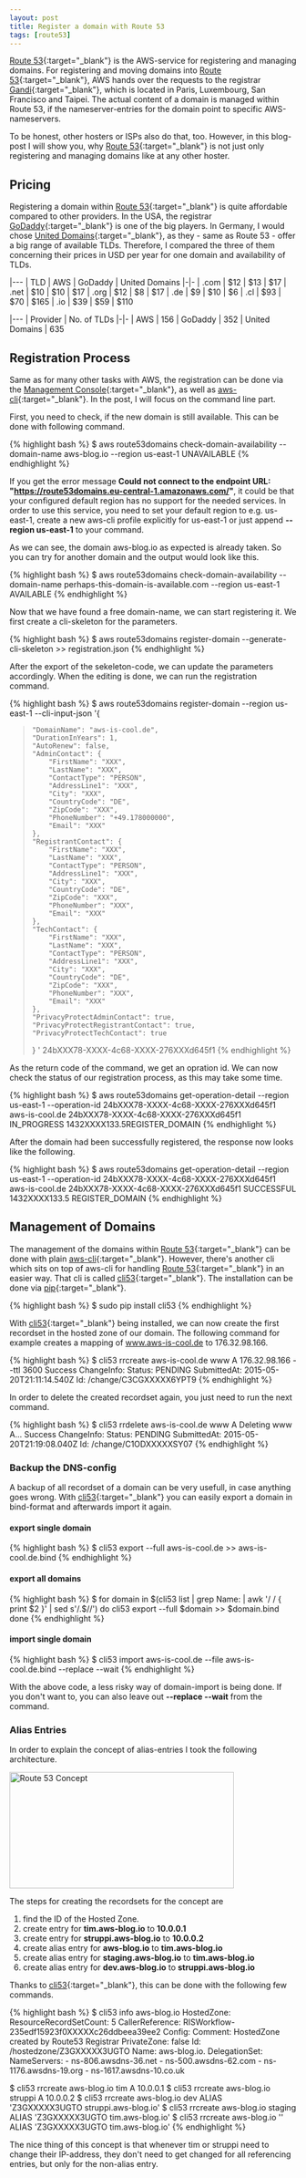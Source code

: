 ```yaml
---
layout: post
title: Register a domain with Route 53
tags: [route53]
---
```


[Route 53](http://aws.amazon.com/route53/){:target="_blank"} is the AWS-service for registering and managing domains. For registering and moving domains into [Route 53](http://aws.amazon.com/route53/){:target="_blank"}, AWS hands over the requests to the registrar [Gandi](https://gandi.net){:target="_blank"}, which is located in Paris, Luxembourg, San Francisco and Taipei. The actual content of a domain is managed within Route 53, if the nameserver-entries for the domain point to specific AWS-nameservers.

To be honest, other hosters or ISPs also do that, too. However, in this blog-post I will show you, why [Route 53](http://aws.amazon.com/route53/){:target="_blank"} is not just only registering and managing domains like at any other hoster.

## Pricing

Registering a domain within [Route 53](http://aws.amazon.com/route53/){:target="_blank"} is quite affordable compared to other providers. In the USA, the registrar [GoDaddy](http://godday.com){:target="_blank"} is one of the big players. In Germany, I would chose [United Domains](http://united-domains.de){:target="_blank"}, as they - same as Route 53 - offer a big range of available TLDs. Therefore, I compared the three of them concerning their prices in USD per year for one domain and availability of TLDs.

|---
| TLD | AWS | GoDaddy | United Domains
|-|-
| .com | $12 | $13 | $17
| .net | $10 | $10 | $17
| .org | $12 | $8 | $17
| .de | $9 | $10 | $6
| .cl | $93 | $70 | $165
| .io | $39 | $59 | $110

|---
| Provider | No. of TLDs
|-|-
| AWS | 156
| GoDaddy | 352
| United Domains | 635

## Registration Process

Same as for many other tasks with AWS, the registration can be done via the [Management Console](aws.amazon.com/console/){:target="_blank"}, as well as [aws-cli](http://aws.amazon.com/cli/){:target="_blank"}. In the post, I will focus on the command line part.

First, you need to check, if the new domain is still available. This can be done with following command.

{% highlight bash %}
$ aws route53domains check-domain-availability --domain-name aws-blog.io --region us-east-1
UNAVAILABLE
{% endhighlight %}

If you get the error message **Could not connect to the endpoint URL: "https://route53domains.eu-central-1.amazonaws.com/"**, it could be that your configured default region has no support for the needed services. In order to use this service, you need to set your default region to e.g. us-east-1, create a new aws-cli profile explicitly for us-east-1 or just append **--region us-east-1** to your command.

As we can see, the domain aws-blog.io as expected is already taken. So you can try for another domain and the output would look like this.

{% highlight bash %}
$ aws route53domains check-domain-availability --domain-name perhaps-this-domain-is-available.com --region us-east-1
AVAILABLE
{% endhighlight %}

Now that we have found a free domain-name, we can start registering it. We first create a cli-skeleton for the parameters.

{% highlight bash %}
$ aws route53domains register-domain --generate-cli-skeleton >> registration.json
{% endhighlight %}

After the export of the sekeleton-code, we can update the parameters accordingly. When the editing is done, we can run the registration command.

{% highlight bash %}
$ aws route53domains register-domain --region us-east-1 --cli-input-json '{
>     "DomainName": "aws-is-cool.de",
>     "DurationInYears": 1,
>     "AutoRenew": false,
>     "AdminContact": {
>         "FirstName": "XXX",
>         "LastName": "XXX",
>         "ContactType": "PERSON",
>         "AddressLine1": "XXX",
>         "City": "XXX",
>         "CountryCode": "DE",
>         "ZipCode": "XXX",
>         "PhoneNumber": "+49.178000000",
>         "Email": "XXX"
>     },
>     "RegistrantContact": {
>         "FirstName": "XXX",
>         "LastName": "XXX",
>         "ContactType": "PERSON",
>         "AddressLine1": "XXX",
>         "City": "XXX",
>         "CountryCode": "DE",
>         "ZipCode": "XXX",
>         "PhoneNumber": "XXX", 
>         "Email": "XXX"
>     },
>     "TechContact": {
>         "FirstName": "XXX",
>         "LastName": "XXX",
>         "ContactType": "PERSON",
>         "AddressLine1": "XXX",
>         "City": "XXX",
>         "CountryCode": "DE",
>         "ZipCode": "XXX",
>         "PhoneNumber": "XXX",
>         "Email": "XXX"
>     },
>     "PrivacyProtectAdminContact": true,
>     "PrivacyProtectRegistrantContact": true,
>     "PrivacyProtectTechContact": true
> }
> '
24bXXX78-XXXX-4c68-XXXX-276XXXd645f1
{% endhighlight %}

As the return code of the command, we get an opration id. We can now check the status of our registration process, as this may take some time.

{% highlight bash %}
$ aws route53domains get-operation-detail --region us-east-1 --operation-id 24bXXX78-XXXX-4c68-XXXX-276XXXd645f1
aws-is-cool.de	24bXXX78-XXXX-4c68-XXXX-276XXXd645f1	IN_PROGRESS	1432XXXX133.5REGISTER_DOMAIN
{% endhighlight %}

After the domain had been successfully registered, the response now looks like the following.

{% highlight bash %}
$ aws route53domains get-operation-detail --region us-east-1 --operation-id 24bXXX78-XXXX-4c68-XXXX-276XXXd645f1
aws-is-cool.de	24bXXX78-XXXX-4c68-XXXX-276XXXd645f1	SUCCESSFUL	1432XXXX133.5	REGISTER_DOMAIN
{% endhighlight %}

## Management of Domains

The management of the domains within [Route 53](http://aws.amazon.com/route53/){:target="_blank"} can be done with plain [aws-cli](http://aws.amazon.com/cli/){:target="_blank"}. However, there's another cli which sits on top of aws-cli for handling [Route 53](http://aws.amazon.com/route53/){:target="_blank"} in an easier way. That cli is called [cli53](https://github.com/barnybug/cli53){:target="_blank"}. The installation can be done via [pip](https://pypi.python.org/pypi/pip){:target="_blank"}.

{% highlight bash %}
$ sudo pip install cli53
{% endhighlight %}

With [cli53](https://github.com/barnybug/cli53){:target="_blank"} being installed, we can now create the first recordset in the hosted zone of our domain. The following command for example creates a mapping of www.aws-is-cool.de to 176.32.98.166.

{% highlight bash %}
$ cli53 rrcreate aws-is-cool.de www A 176.32.98.166 --ttl 3600
Success
ChangeInfo:
  Status: PENDING
  SubmittedAt: 2015-05-20T21:11:14.540Z
  Id: /change/C3CGXXXXX6YPT9
{% endhighlight %}

In order to delete the created recordset again, you just need to run the next command.

{% highlight bash %}
$ cli53 rrdelete aws-is-cool.de www A
Deleting www A...
Success
ChangeInfo:
  Status: PENDING
  SubmittedAt: 2015-05-20T21:19:08.040Z
  Id: /change/C1ODXXXXXSY07
{% endhighlight %}

### Backup the DNS-config

A backup of all recordset of a domain can be very usefull, in case anything goes wrong. With [cli53](https://github.com/barnybug/cli53){:target="_blank"} you can easily export a domain in bind-format and afterwards import it again.

#### export single domain
{% highlight bash %}
$ cli53 export --full aws-is-cool.de >> aws-is-cool.de.bind
{% endhighlight %}

#### export all domains
{% highlight bash %}
$ for domain in $(cli53 list | grep Name: | awk '/ / { print $2 }' | sed s'/.$//')
do
  cli53 export --full $domain >> $domain.bind
done
{% endhighlight %}

#### import single domain
{% highlight bash %}
$ cli53 import aws-is-cool.de --file aws-is-cool.de.bind --replace --wait
{% endhighlight %}

With the above code, a less risky way of domain-import is being done. If you don't want to, you can also leave out **--replace --wait** from the command.

### Alias Entries
In order to explain the concept of alias-entries I took the following architecture.

<img class="centered" src="/images/route53-concept.png" width="394" height="204" alt="Route 53 Concept" />

The steps for creating the recordsets for the concept are

1. find the ID of the Hosted Zone.
2. create entry for **tim.aws-blog.io** to **10.0.0.1**
3. create entry for **struppi.aws-blog.io** to **10.0.0.2**
4. create alias entry for **aws-blog.io** to **tim.aws-blog.io**
5. create alias entry for **staging.aws-blog.io** to **tim.aws-blog.io**
6. create alias entry for **dev.aws-blog.io** to **struppi.aws-blog.io**

Thanks to [cli53](https://github.com/barnybug/cli53){:target="_blank"}, this can be done with the following few commands.

{% highlight bash %}
$ cli53 info aws-blog.io
HostedZone:
  ResourceRecordSetCount: 5
  CallerReference: RISWorkflow-235edf15923f0XXXXXc26ddbeea39ee2
  Config:
    Comment: HostedZone created by Route53 Registrar
    PrivateZone: false
  Id: /hostedzone/Z3GXXXXX3UGTO
  Name: aws-blog.io.
DelegationSet:
  NameServers:
    - ns-806.awsdns-36.net
    - ns-500.awsdns-62.com
    - ns-1176.awsdns-19.org
    - ns-1617.awsdns-10.co.uk

$ cli53 rrcreate aws-blog.io tim A 10.0.0.1
$ cli53 rrcreate aws-blog.io struppi A 10.0.0.2
$ cli53 rrcreate aws-blog.io dev ALIAS 'Z3GXXXXX3UGTO struppi.aws-blog.io'
$ cli53 rrcreate aws-blog.io staging ALIAS 'Z3GXXXXX3UGTO tim.aws-blog.io'
$ cli53 rrcreate aws-blog.io '' ALIAS 'Z3GXXXXX3UGTO tim.aws-blog.io'
{% endhighlight %}

The nice thing of this concept is that whenever tim or struppi need to change their IP-address, they don't need to get changed for all referencing entries, but only for the non-alias entry.
